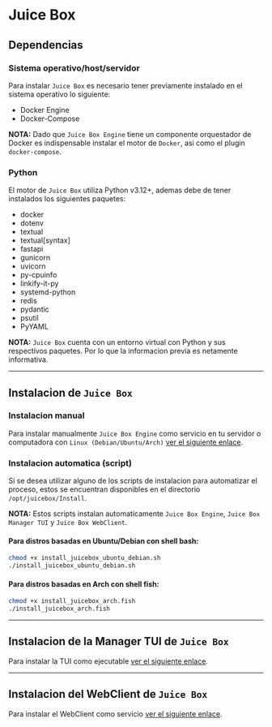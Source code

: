 # Juice Box

## Dependencias

### Sistema operativo/host/servidor

Para instalar `Juice Box` es necesario tener previamente instalado en el sistema operativo lo siguiente:

- Docker Engine
- Docker-Compose

**NOTA:** Dado que `Juice Box Engine` tiene un componente orquestador de Docker es indispensable instalar el motor de `Docker`, asi como el plugin `docker-compose`.

### Python

El motor de `Juice Box` utiliza Python v3.12+, ademas debe de tener instalados los siguientes paquetes:

- docker
- dotenv
- textual
- textual[syntax]
- fastapi
- gunicorn
- uvicorn
- py-cpuinfo
- linkify-it-py
- systemd-python
- redis
- pydantic
- psutil
- PyYAML

**NOTA:** `Juice Box` cuenta con un entorno virtual con Python y sus respectivos paquetes. Por lo que la informacion previa es netamente informativa.

---

## Instalacion de `Juice Box`

### Instalacion manual

Para instalar manualmente `Juice Box Engine` como servicio en tu servidor o computadora con `Linux (Debian/Ubuntu/Arch)` [ver el siguiente enlace](JuiceBoxEngine.MD).

### Instalacion automatica (script)

Si se desea utilizar alguno de los scripts de instalacion para automatizar el proceso, estos se encuentran disponibles en el directorio `/opt/juicebox/Install`.

**NOTA:** Estos scripts instalan automaticamente `Juice Box Engine`, `Juice Box Manager TUI` y `Juice Box WebClient`.

#### Para distros basadas en Ubuntu/Debian con shell bash:

```bash
chmod +x install_juicebox_ubuntu_debian.sh
./install_juicebox_ubuntu_debian.sh
```

#### Para distros basadas en Arch con shell fish:

```bash
chmod +x install_juicebox_arch.fish
./install_juicebox_arch.fish
```

---

## Instalacion de la Manager TUI de `Juice Box`

Para instalar la TUI como ejecutable [ver el siguiente enlace](TUI.MD).

---

## Instalacion del WebClient de `Juice Box`

Para instalar el WebClient como servicio [ver el siguiente enlace](WebClient.MD).
